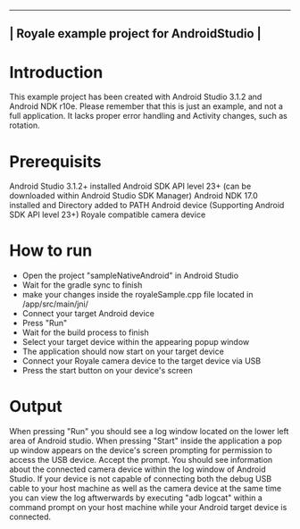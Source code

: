 -------------------------------------------------------------------------------
|                Royale example project for AndroidStudio                     |
-------------------------------------------------------------------------------

# Introduction
 This example project has been created with Android Studio 3.1.2 
 and Android NDK r10e.
 Please remember that this is just an example, and not a full application.
 It lacks proper error handling and Activity changes, such as rotation.
 
# Prerequisits
 Android Studio 3.1.2+ installed
 Android SDK API level 23+ (can be downloaded within Android Studio SDK Manager)
 Android NDK 17.0 installed and Directory added to PATH
 Android device (Supporting Android SDK API level 23+)
 Royale compatible camera device

# How to run
 * Open the project "sampleNativeAndroid" in Android Studio
 * Wait for the gradle sync to finish
 * make your changes inside the royaleSample.cpp file located in
   <ProjectRoot>/app/src/main/jni/
 * Connect your target Android device
 * Press "Run"
 * Wait for the build process to finish
 * Select your target device within the appearing popup window
 * The application should now start on your target device
 * Connect your Royale camera device to the target device via USB
 * Press the start button on your device's screen

# Output
 When pressing "Run" you should see a log window located on the lower left 
 area of Android studio. When pressing "Start" inside the application a pop up
 window appears on the device's screen prompting for permission to access the
 USB device. Accept the prompt.
 You should see information about the connected camera device within the log
 window of Android Studio.
 If your device is not capable of connecting both the debug USB cable to your
 host machine as well as the camera device at the same time you can view the
 log aftwerwards by executing "adb logcat" within a command prompt on your host
 machine while your Android target device is connected.
 